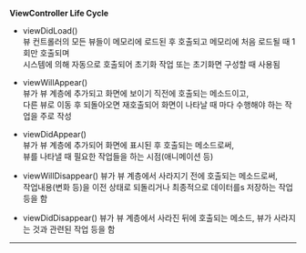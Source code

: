 **ViewController Life Cycle**
- viewDidLoad() <br>
    뷰 컨트롤러의 모든 뷰들이 메모리에 로드된 후 호출되고 메모리에 처음 로드될 때 1회만 호출되며 <br>
    시스템에 의해 자동으로 호출되어 초기화 작업 또는 초기화면 구성할 때 사용됨

- viewWillAppear() <br>
    뷰가 뷰 계층에 추가되고 화면에 보이기 직전에 호출되는 메소드이고, <br>
    다른 뷰로 이동 후 되돌아오면 재호출되어 화면이 나타날 때 마다 수행해야 하는 작업을 주로 작성
    
- viewDidAppear() <br>
    뷰가 뷰 계층에 추가되어 화면에 표시된 후 호출되는 메소드로써, <br>
    뷰를 나타낼 때 필요한 작업들을 하는 시점(애니메이션 등)

- viewWillDisappear()
    뷰가 뷰 계층에서 사라지기 전에 호출되는 메소드로써, <br>
    작업내용(변화 등)을 이전 상태로 되돌리거나 최종적으로 데이터를s 저장하는 작업 등을 함

- viewDidDisappear()
    뷰가 뷰 계층에서 사라진 뒤에 호출되는 메소드, 뷰가 사라지는 것과 관련된 작업 등을 함

***